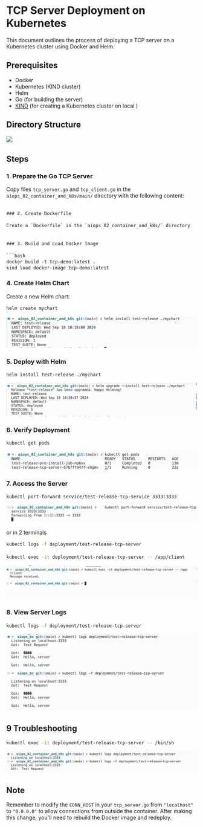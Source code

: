# TCP Server Deployment on Kubernetes

This document outlines the process of deploying a TCP server on a Kubernetes cluster using Docker and Helm.

## Prerequisites

- Docker
- Kubernetes (KIND cluster)
- Helm
- Go (for building the server)
- [KIND](https://kind.sigs.k8s.io/) (for creating a Kubernetes cluster on local )

## Directory Structure
![](images/dir.png)

## Steps

### 1. Prepare the Go TCP Server

Copy files `tcp_server.go` and `tcp_client.go` in the `aiops_02_container_and_k8s/main/` directory with the following content:

```

### 2. Create Dockerfile

Create a `Dockerfile` in the `aiops_02_container_and_k8s/` directory


### 3. Build and Load Docker Image

```bash
docker build -t tcp-demo:latest .
kind load docker-image tcp-demo:latest
```

### 4. Create Helm Chart

Create a new Helm chart:

```bash
helm create mychart
```
![](images/helm1.png)

### 5. Deploy with Helm

```bash
helm install test-release ./mychart
```
![](images/helm.png)

### 6. Verify Deployment

```bash
kubectl get pods
```
![](images/pods.png)

### 7. Access the Server

```bash
kubectl port-forward service/test-release-tcp-service 3333:3333
```
![](images/port_forward.png)

or in 2 terminals

```bash
kubectl logs -f deployment/test-release-tcp-server 

kubectl exec -it deployment/test-release-tcp-server -- /app/client   
```
![](images/exec.png)

### 8. View Server Logs

```bash
kubectl logs -f deployment/test-release-tcp-server
```
![](images/logs.png)

## 9 Troubleshooting

```bash
kubectl exec -it deployment/test-release-tcp-server -- /bin/sh
```
![](images/result.png)


## Note

Remember to modify the `CONN_HOST` in your `tcp_server.go` from `"localhost"` to `"0.0.0.0"` to allow connections from outside the container. After making this change, you'll need to rebuild the Docker image and redeploy.
